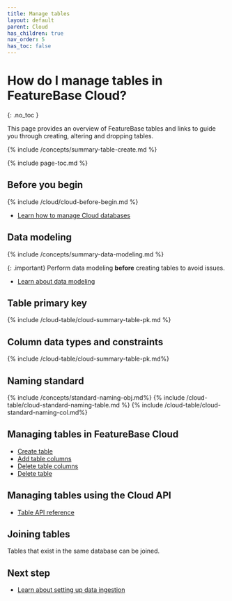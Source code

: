 ```yaml
---
title: Manage tables
layout: default
parent: Cloud
has_children: true
nav_order: 5
has_toc: false
---
```


# How do I manage tables in FeatureBase Cloud?
{: .no_toc }

This page provides an overview of FeatureBase tables and links to guide you through creating, altering and dropping tables.

{% include /concepts/summary-table-create.md %}

{% include page-toc.md %}

## Before you begin

{% include /cloud/cloud-before-begin.md %}
* [Learn how to manage Cloud databases](/docs/cloud/cloud-databases/cloud-db-manage)

## Data modeling

{% include /concepts/summary-data-modeling.md %}

{: .important}
Perform data modeling **before** creating tables to avoid issues.

* [Learn about data modeling](/docs/concepts/overview-data-modeling)

## Table primary key

{% include /cloud-table/cloud-summary-table-pk.md %}

## Column data types and constraints

{% include /cloud-table/cloud-summary-table-pk.md%}

<!--* [Learn about data types and constraints](/docs/sql-preview/data-types/data-types-home)-->

## Naming standard

{% include /concepts/standard-naming-obj.md%}
{% include /cloud-table/cloud-standard-naming-table.md %}
{% include /cloud-table/cloud-standard-naming-col.md%}

## Managing tables in FeatureBase Cloud

* [Create table](/docs/cloud/cloud-tables/cloud-table-create)
* [Add table columns](/docs/cloud/cloud-tables/cloud-table-add-column)
* [Delete table columns](/docs/cloud/cloud-tables/cloud-table-delete-column)
* [Delete table](/docs/cloud/cloud-tables/cloud-table-delete)

## Managing tables using the Cloud API

* [Table API reference](https://api-docs-featurebase-cloud.redoc.ly/latest#tag/Tables)

## Joining tables

Tables that exist in the same database can be joined.

## Next step

* [Learn about setting up data ingestion](/docs/cloud/cloud-ingest/cloud-ingest-manage)

